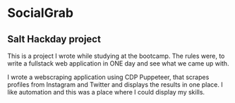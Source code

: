 # SocialGrab
## Salt Hackday project

This is a project I wrote while studying at the </salt> bootcamp. 
The rules were, to write a fullstack web application in ONE day and see what we came up with.

I wrote a webscraping application using CDP Puppeteer, that scrapes profiles from Instagram and Twitter and displays the results in one place. I like automation and this was a place where I could display my skills. 